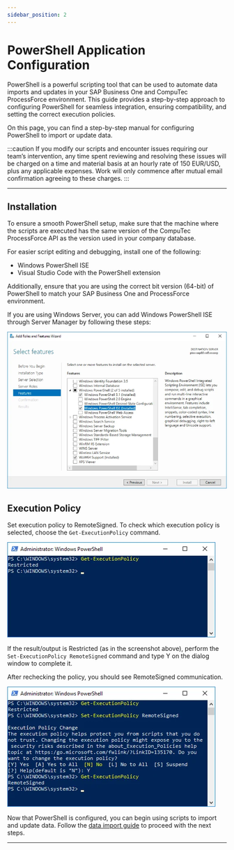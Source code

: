 ```yaml
---
sidebar_position: 2
---
```


# PowerShell Application Configuration

PowerShell is a powerful scripting tool that can be used to automate data imports and updates in your SAP Business One and CompuTec ProcessForce environment. This guide provides a step-by-step approach to configuring PowerShell for seamless integration, ensuring compatibility, and setting the correct execution policies.

On this page, you can find a step-by-step manual for configuring PowerShell to import or update data.

:::caution
    If you modify our scripts and encounter issues requiring our team’s intervention, any time spent reviewing and resolving these issues will be charged on a time and material basis at an hourly rate of 150 EUR/USD, plus any applicable expenses. Work will only commence after mutual email confirmation agreeing to these charges.
:::

---

## Installation

To ensure a smooth PowerShell setup, make sure that the machine where the scripts are executed has the same version of the CompuTec ProcessForce API as the version used in your company database.

For easier script editing and debugging, install one of the following:

- Windows PowerShell ISE
- Visual Studio Code with the PowerShell extension

Additionally, ensure that you are using the correct bit version (64-bit) of PowerShell to match your SAP Business One and ProcessForce environment.

If you are using Windows Server, you can add Windows PowerShell ISE through Server Manager by following these steps:

![Roles and Features](./media/ps-app-configuration/roles-features-wizard.webp)

## Execution Policy

Set execution policy to RemoteSigned. To check which execution policy is selected, choose the `Get-ExecutionPolicy` command.

![Get Execution Policy](./media/ps-app-configuration/get-execution-policy.webp)

If the result/output is Restricted (as in the screenshot above), perform the `Set-ExecutionPolicy RemoteSigned` command and type Y on the dialog window to complete it.

After rechecking the policy, you should see RemoteSigned communication.

![PowerShell Set Execution](./media/ps-app-configuration/ps-set-execution-policy.webp)

Now that PowerShell is configured, you can begin using scripts to import and update data. Follow the [data import guide](../data-import/overview.md) to proceed with the next steps.

---
